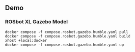 ## Demo

### ROSbot XL Gazebo Model

```
docker compose -f compose.rosbot.gazebo.humble.yaml pull
docker compose -f compose.rosbot.gazebo.humble.yaml build
xhost +local:docker
docker compose -f compose.rosbot.gazebo.humble.yaml up
```